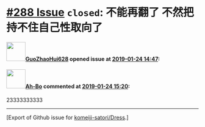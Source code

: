 # [\#288 Issue](https://github.com/komeiji-satori/Dress/issues/288) `closed`: 不能再翻了 不然把持不住自己性取向了 

#### <img src="https://avatars.githubusercontent.com/u/22516934?u=693c757216606f72dba0c76b505a660795984ee1&v=4" width="50">[GuoZhaoHui628](https://github.com/GuoZhaoHui628) opened issue at [2019-01-24 14:47](https://github.com/komeiji-satori/Dress/issues/288):



#### <img src="https://avatars.githubusercontent.com/u/35646849?u=b525337d8de1abb262bd7596203f8e17de496dbe&v=4" width="50">[Ah-Bo](https://github.com/Ah-Bo) commented at [2019-01-24 15:20](https://github.com/komeiji-satori/Dress/issues/288#issuecomment-457234862):

23333333333


-------------------------------------------------------------------------------



[Export of Github issue for [komeiji-satori/Dress](https://github.com/komeiji-satori/Dress).]
